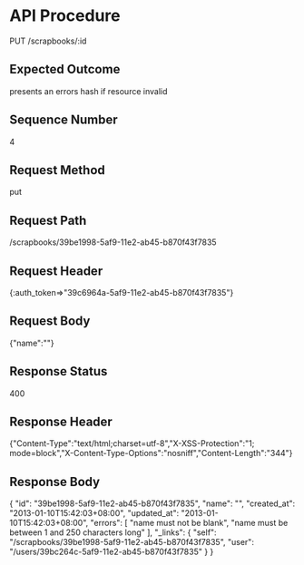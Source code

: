 # API Procedure
PUT /scrapbooks/:id
## Expected Outcome
presents an errors hash if resource invalid
## Sequence Number
4
## Request Method
put
## Request Path
/scrapbooks/39be1998-5af9-11e2-ab45-b870f43f7835
## Request Header
{:auth_token=>"39c6964a-5af9-11e2-ab45-b870f43f7835"}
## Request Body
{"name":""}

## Response Status
400
## Response Header
{"Content-Type":"text/html;charset=utf-8","X-XSS-Protection":"1; mode=block","X-Content-Type-Options":"nosniff","Content-Length":"344"}

## Response Body
{
  "id": "39be1998-5af9-11e2-ab45-b870f43f7835",
  "name": "",
  "created_at": "2013-01-10T15:42:03+08:00",
  "updated_at": "2013-01-10T15:42:03+08:00",
  "errors": [
    "name must not be blank",
    "name must be between 1 and 250 characters long"
  ],
  "_links": {
    "self": "/scrapbooks/39be1998-5af9-11e2-ab45-b870f43f7835",
    "user": "/users/39bc264c-5af9-11e2-ab45-b870f43f7835"
  }
}

